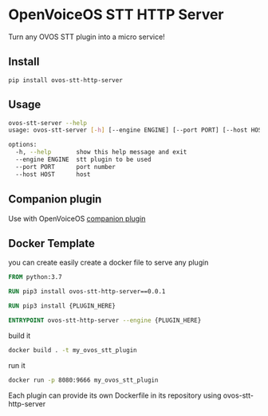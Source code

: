 # OpenVoiceOS STT HTTP Server

Turn any OVOS STT plugin into a micro service!

## Install

`pip install ovos-stt-http-server`

## Usage

```bash
ovos-stt-server --help
usage: ovos-stt-server [-h] [--engine ENGINE] [--port PORT] [--host HOST]

options:
  -h, --help       show this help message and exit
  --engine ENGINE  stt plugin to be used
  --port PORT      port number
  --host HOST      host
```

## Companion plugin

Use with OpenVoiceOS [companion plugin](https://github.com/OpenVoiceOS/ovos-stt-server-plugin)


## Docker Template

you can create easily create a docker file to serve any plugin

```dockerfile
FROM python:3.7

RUN pip3 install ovos-stt-http-server==0.0.1

RUN pip3 install {PLUGIN_HERE}

ENTRYPOINT ovos-stt-http-server --engine {PLUGIN_HERE}
```

build it
```bash
docker build . -t my_ovos_stt_plugin
```

run it
```bash
docker run -p 8080:9666 my_ovos_stt_plugin
```

Each plugin can provide its own Dockerfile in its repository using ovos-stt-http-server
